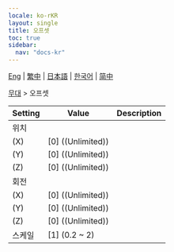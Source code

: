 ```yaml
---
locale: ko-rKR
layout: single
title: 오프셋
toc: true
sidebar:
  nav: "docs-kr"
---
```

[Eng](/dancexr/menu/2025.4/stage/offset) | [繁中](/tw/dancexr/menu/2025.4/stage/offset) | [日本語](/jp/dancexr/menu/2025.4/stage/offset) | [한국어](/kr/dancexr/menu/2025.4/stage/offset) | [简中](/zh/dancexr/menu/2025.4/stage/offset)

[무대](../menu#무대) > 오프셋



| Setting | Value | Description |
| :--- | --- | :--- |
| 위치 || 
| (X) | [0] ((Unlimited)) | 
| (Y) | [0] ((Unlimited)) | 
| (Z) | [0] ((Unlimited)) | 
| 회전 || 
| (X) | [0] ((Unlimited)) | 
| (Y) | [0] ((Unlimited)) | 
| (Z) | [0] ((Unlimited)) | 
| 스케일 | [1] (0.2 ~ 2) | 
